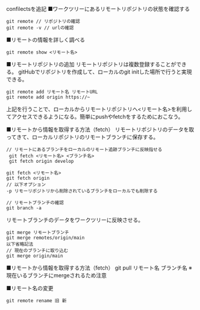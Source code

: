 confilectsを追記
■ワークツリーにあるリモートリポジトリの状態を確認する
```
git remote // リポジトリの確認
git remote -v // urlの確認
```

■リモートの情報を詳しく調べる
```
git remote show <リモート名>
```

■リモートリポジトリの追加
リモートリポジトリは複数登録することができる。
gitHubでリポジトリを作成して、ローカルのgit initした場所で行うと実現できる。
```
git remote add リモート名 リモートURL
git remote add origin https://~
```
上記を行うことで、ローカルからリモートリポジトリへ<リモート名>を利用してアクセスできるようになる。簡単にpushやfetchをするためにおこなう。

■リモートから情報を取得する方法（fetch）
リモートリポジトリのデータを取ってきて、ローカルリポジトリのリモートブランチに保存する。
```
// リモートにあるブランチをローカルのリモート追跡ブランチに反映指せる
 git fetch <リモート名> <ブランチ名>
 git fetch origin develop
```
```
git fetch <リモート名>
git fetch origin
// 以下オプション
-p リモーリポジトリから削除されているブランチをローカルでも削除する
```
```
// リモートブランチの確認
git branch -a
```
リモートブランチのデータをワークツリーに反映させる。
```
git merge リモートブランチ
git merge remotes/origin/main
以下省略記法
// 現在のブランチに取り込む
git merge origin/main
```

■リモートから情報を取得する方法（fetch）
git pull リモート名 ブランチ名
※現在いるブランチにmergeされるため注意

■リモート名の変更
```
git remote rename 旧 新
```